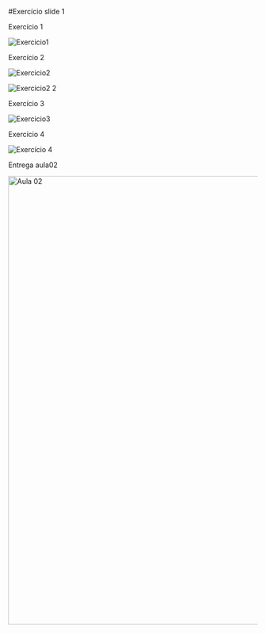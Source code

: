 #Exercício slide 1

Exercício 1

![Exercicio1](https://github.com/user-attachments/assets/117c64bb-4d99-48a5-bd50-2ba02868eec3)

Exercício 2

![Exercicio2](https://github.com/user-attachments/assets/2c300ccd-3007-430c-b93c-8cef40039e36)

![Exercicio2 2](https://github.com/user-attachments/assets/7bedc6d7-77a1-4fb0-b280-05b55ea6eafb)

Exercício 3 

![Exercicio3](https://github.com/user-attachments/assets/2a0d3677-19bc-4e7d-bfad-4eec47c12841)

Exercício 4

![Exercício 4](https://github.com/user-attachments/assets/45c372bc-b1f8-437a-b35f-3997542e4bae)


Entrega aula02

<img width="1917" height="906" alt="Aula 02" src="https://github.com/user-attachments/assets/e3869c51-5068-4aa4-975c-79da2d142c8a" />

